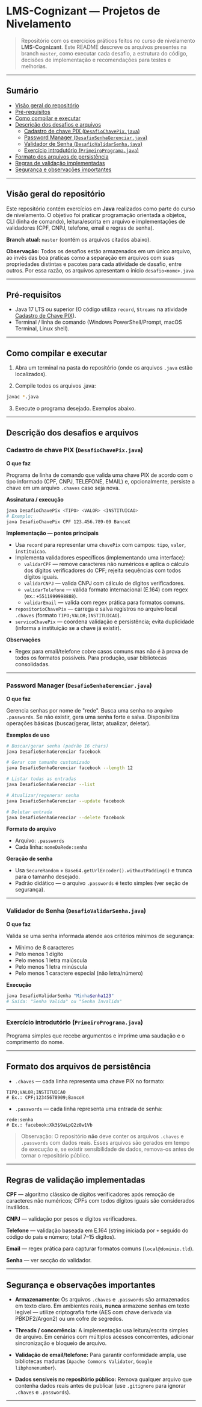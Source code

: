 # LMS-Cognizant — Projetos de Nivelamento

> Repositório com os exercícios práticos feitos no curso de nivelamento **LMS-Cognizant**. Este README descreve os arquivos presentes na branch `master`, como executar cada desafio, a estrutura do código, decisões de implementação e recomendações para testes e melhorias.

---

## Sumário

- [Visão geral do repositório](#visão-geral-do-repositório)
- [Pré-requisitos](#pré-requisitos)
- [Como compilar e executar](#como-compilar-e-executar)
- [Descrição dos desafios e arquivos](#descrição-dos-desafios-e-arquivos)
  - [Cadastro de chave PIX (`DesafioChavePix.java`)](#cadastro-de-chave-pix-desafiochavepixjava)
  - [Password Manager (`DesafioSenhaGerenciar.java`)](#password-manager-desafiosenhagerenciarjava)
  - [Validador de Senha (`DesafioValidarSenha.java`)](#validador-de-senha-desafiovalidarsenhajava)
  - [Exercício introdutório (`PrimeiroPrograma.java`)](#exercício-introdutório-primeiroprogramajava)
- [Formato dos arquivos de persistência](#formato-dos-arquivos-de-persistência)
- [Regras de validação implementadas](#regras-de-validação-implementadas)
- [Segurança e observações importantes](#segurança-e-observações-importantes)

---

## Visão geral do repositório

Este repositório contém exercícios em **Java** realizados como parte do curso de nivelamento. O objetivo foi praticar programação orientada a objetos, CLI (linha de comando), leitura/escrita em arquivo e implementações de validadores (CPF, CNPJ, telefone, email e regras de senha).

**Branch atual:** `master` (contém os arquivos citados abaixo).

**Observação:** Todos os desafios estão armazenados em um único arquivo, ao invés das boa praticas como a separação em arquivos com suas propriedades distintas e pacotes para cada atividade de dasafio, entre outros. Por essa razão, os arquivos apresentam o inicio `desafio<nome>.java`  

---

## Pré-requisitos

- Java 17 LTS ou superior (O código utiliza `record`, `Streams` na atividade [Cadastro de Chave PIX](#cadastro-de-chave-pix-desafiochavepixjava)).
- Terminal / linha de comando (Windows PowerShell/Prompt, macOS Terminal, Linux shell).

---

## Como compilar e executar

1. Abra um terminal na pasta do repositório (onde os arquivos `.java` estão localizados).

2. Compile todos os arquivos .java:

```bash
javac *.java
```

3. Execute o programa desejado. Exemplos abaixo.

---

## Descrição dos desafios e arquivos

### Cadastro de chave PIX (`DesafioChavePix.java`)

**O que faz**

Programa de linha de comando que valida uma chave PIX de acordo com o tipo informado (CPF, CNPJ, TELEFONE, EMAIL) e, opcionalmente, persiste a chave em um arquivo `.chaves` caso seja nova.

**Assinatura / execução**

```bash
java DesafioChavePix <TIPO> <VALOR> <INSTITUICAO>
# Exemplo:
java DesafioChavePix CPF 123.456.789-09 BancoX
```

**Implementação — pontos principais**

- Usa `record` para representar uma `chavePix` com campos: `tipo`, `valor`, `instituicao`.
- Implementa validadores específicos (implementando uma interface):
  - `validarCPF` — remove caracteres não numéricos e aplica o cálculo dos dígitos verificadores do CPF; rejeita sequências com todos dígitos iguais.
  - `validarCNPJ` — valida CNPJ com cálculo de dígitos verificadores.
  - `validarTelefone` — valida formato internacional (E.164) com regex (ex.: `+5511999998888`).
  - `validarEmail` — valida com regex prática para formatos comuns.
- `repositorioChavePix` — carrega e salva registros no arquivo local `.chaves` (formato `TIPO;VALOR;INSTITUICAO`).
- `servicoChavePix` — coordena validação e persistência; evita duplicidade (informa a instituição se a chave já existir).

**Observações**

- Regex para email/telefone cobre casos comuns mas não é à prova de todos os formatos possíveis. Para produção, usar bibliotecas consolidadas.

---

### Password Manager (`DesafioSenhaGerenciar.java`)

**O que faz**

Gerencia senhas por nome de "rede". Busca uma senha no arquivo `.passwords`. Se não existir, gera uma senha forte e salva. Disponibiliza operações básicas (buscar/gerar, listar, atualizar, deletar).

**Exemplos de uso**

```bash
# Buscar/gerar senha (padrão 16 chars)
java DesafioSenhaGerenciar facebook

# Gerar com tamanho customizado
java DesafioSenhaGerenciar facebook --length 12

# Listar todas as entradas
java DesafioSenhaGerenciar --list

# Atualizar/regenerar senha
java DesafioSenhaGerenciar --update facebook

# Deletar entrada
java DesafioSenhaGerenciar --delete facebook
```

**Formato do arquivo**

- Arquivo: `.passwords`
- Cada linha: `nomeDaRede:senha`

**Geração de senha**

- Usa `SecureRandom` + `Base64.getUrlEncoder().withoutPadding()` e trunca para o tamanho desejado.
- Padrão didático — o arquivo `.passwords` é texto simples (ver seção de segurança).

---

### Validador de Senha (`DesafioValidarSenha.java`)

**O que faz**

Valida se uma senha informada atende aos critérios mínimos de segurança:

- Mínimo de 8 caracteres
- Pelo menos 1 dígito
- Pelo menos 1 letra maiúscula
- Pelo menos 1 letra minúscula
- Pelo menos 1 caractere especial (não letra/número)

**Execução**

```bash
java DesafioValidarSenha "Minha$enha123"
# Saída: "Senha Valida" ou "Senha Invalida"
```

---

### Exercício introdutório (`PrimeiroPrograma.java`)

Programa simples que recebe argumentos e imprime uma saudação e o comprimento do nome.

---

## Formato dos arquivos de persistência

- `.chaves` — cada linha representa uma chave PIX no formato:

```
TIPO;VALOR;INSTITUICAO
# Ex.: CPF;12345678909;BancoX
```

- `.passwords` — cada linha representa uma entrada de senha:

```
rede:senha
# Ex.: facebook:Xk3$9aLpQ2z8w1Vb
```

> Observação: O repositório **não** deve conter os arquivos `.chaves` e `.passwords` com dados reais. Esses arquivos são gerados em tempo de execução e, se existir sensibilidade de dados, remova-os antes de tornar o repositório público.

---

## Regras de validação implementadas

**CPF** — algoritmo clássico de dígitos verificadores após remoção de caracteres não numéricos; CPFs com todos dígitos iguais são considerados inválidos.

**CNPJ** — validação por pesos e dígitos verificadores.

**Telefone** — validação baseada em E.164 (string iniciada por `+` seguido do código do país e número; total 7–15 dígitos).

**Email** — regex prática para capturar formatos comuns (`local@dominio.tld`).

**Senha** — ver secção do validador.

---

## Segurança e observações importantes

- **Armazenamento:** Os arquivos `.chaves` e `.passwords` são armazenados em texto claro. Em ambientes reais, **nunca** armazene senhas em texto legível — utilize criptografia forte (AES com chave derivada via PBKDF2/Argon2) ou um cofre de segredos.

- **Threads / concorrência:** A implementação usa leitura/escrita simples de arquivo. Em cenários com múltiplos acessos concorrentes, adicionar sincronização e bloqueio de arquivo.

- **Validação de email/telefone:** Para garantir conformidade ampla, use bibliotecas maduras (`Apache Commons Validator`, `Google libphonenumber`).

- **Dados sensíveis no repositório público:** Remova qualquer arquivo que contenha dados reais antes de publicar (use `.gitignore` para ignorar `.chaves` e `.passwords`).

---

